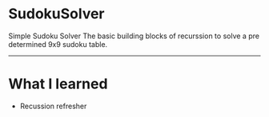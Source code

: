 # SudokuSolver
Simple Sudoku Solver
The basic building blocks of recurssion to solve a pre determined 9x9 sudoku table.
****
# What I learned
* Recussion refresher
